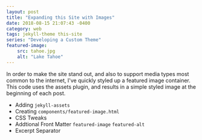 ```yaml
---
layout: post
title: "Expanding this Site with Images"
date: 2018-08-15 21:07:43 -0400
category: web
tags: jekyll-theme this-site
series: "Developing a Custom Theme"
featured-image:
    src: tahoe.jpg
    alt: "Lake Tahoe"
---
```


In order to make the site stand out, and also to support media types most
common to the internet, I've quickly styled up a featured image container. This
code uses the assets plugin, and results in a simple styled image at the
beginning of each post.

<!-- excerpt separator -->

- Adding `jekyll-assets`
- Creating `components/featured-image.html`
- CSS Tweaks
- Addtional Front Matter `featured-image` `featured-alt`
- Excerpt Separator
